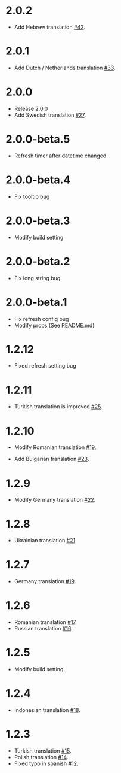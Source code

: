 # 2.0.2

- Add Hebrew translation [#42](https://github.com/runkids/vue2-timeago/pull/42).

# 2.0.1

- Add Dutch / Netherlands translation [#33](https://github.com/runkids/vue2-timeago/pull/33).

# 2.0.0

- Release 2.0.0
- Add Swedish translation [#27](https://github.com/runkids/vue2-timeago/pull/27).

# 2.0.0-beta.5

- Refresh timer after datetime changed

# 2.0.0-beta.4

- Fix tooltip bug

# 2.0.0-beta.3

- Modify build setting

# 2.0.0-beta.2

- Fix long string bug

# 2.0.0-beta.1

- Fix refresh config bug
- Modify props (See README.md)

# 1.2.12

- Fixed refresh setting bug

# 1.2.11

- Turkish translation is improved [#25](https://github.com/runkids/vue2-timeago/pull/25).

# 1.2.10

- Modify Romanian translation [#19](https://github.com/runkids/vue2-timeago/pull/24).

- Add Bulgarian translation [#23](https://github.com/runkids/vue2-timeago/pull/23).

# 1.2.9

- Modify Germany translation [#22](https://github.com/runkids/vue2-timeago/pull/22).

# 1.2.8

- Ukrainian translation [#21](https://github.com/runkids/vue2-timeago/pull/21).

# 1.2.7

- Germany translation [#19](https://github.com/runkids/vue2-timeago/pull/19).

# 1.2.6

- Romanian translation [#17](https://github.com/runkids/vue2-timeago/issues/17).
- Russian translation [#16](https://github.com/runkids/vue2-timeago/issues/16).

# 1.2.5

- Modify build setting.

# 1.2.4

- Indonesian translation [#18](https://github.com/runkids/vue2-timeago/pull/18).

# 1.2.3

- Turkish translation [#15](https://github.com/runkids/vue2-timeago/pull/15).
- Polish translation [#14](https://github.com/runkids/vue2-timeago/issues/14).
- Fixed typo in spanish [#12](https://github.com/runkids/vue2-timeago/pull/12).
